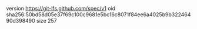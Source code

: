 version https://git-lfs.github.com/spec/v1
oid sha256:50bd58d05e37f69c100c9681e5bc16c8071f84ee6a4025b9b32246490d398490
size 257
